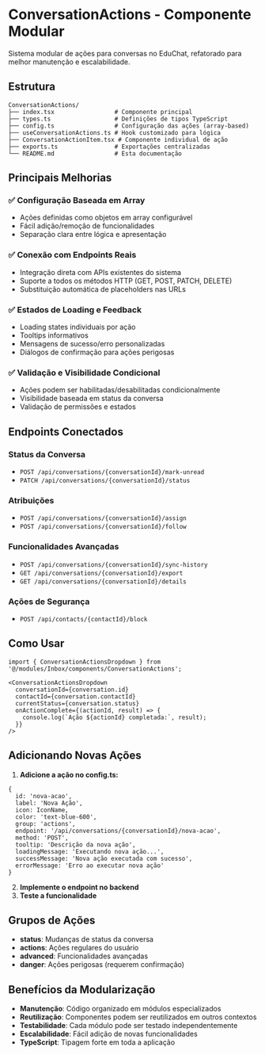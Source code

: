 # ConversationActions - Componente Modular

Sistema modular de ações para conversas no EduChat, refatorado para melhor manutenção e escalabilidade.

## Estrutura

```
ConversationActions/
├── index.tsx                 # Componente principal
├── types.ts                  # Definições de tipos TypeScript
├── config.ts                 # Configuração das ações (array-based)
├── useConversationActions.ts # Hook customizado para lógica
├── ConversationActionItem.tsx # Componente individual de ação
├── exports.ts                # Exportações centralizadas
└── README.md                 # Esta documentação
```

## Principais Melhorias

### ✅ Configuração Baseada em Array
- Ações definidas como objetos em array configurável
- Fácil adição/remoção de funcionalidades
- Separação clara entre lógica e apresentação

### ✅ Conexão com Endpoints Reais
- Integração direta com APIs existentes do sistema
- Suporte a todos os métodos HTTP (GET, POST, PATCH, DELETE)
- Substituição automática de placeholders nas URLs

### ✅ Estados de Loading e Feedback
- Loading states individuais por ação
- Tooltips informativos
- Mensagens de sucesso/erro personalizadas
- Diálogos de confirmação para ações perigosas

### ✅ Validação e Visibilidade Condicional
- Ações podem ser habilitadas/desabilitadas condicionalmente
- Visibilidade baseada em status da conversa
- Validação de permissões e estados

## Endpoints Conectados

### Status da Conversa
- `POST /api/conversations/{conversationId}/mark-unread`
- `PATCH /api/conversations/{conversationId}/status`

### Atribuições
- `POST /api/conversations/{conversationId}/assign`
- `POST /api/conversations/{conversationId}/follow`

### Funcionalidades Avançadas
- `POST /api/conversations/{conversationId}/sync-history`
- `GET /api/conversations/{conversationId}/export`
- `GET /api/conversations/{conversationId}/details`

### Ações de Segurança
- `POST /api/contacts/{contactId}/block`

## Como Usar

```tsx
import { ConversationActionsDropdown } from '@/modules/Inbox/components/ConversationActions';

<ConversationActionsDropdown
  conversationId={conversation.id}
  contactId={conversation.contactId}
  currentStatus={conversation.status}
  onActionComplete={(actionId, result) => {
    console.log(`Ação ${actionId} completada:`, result);
  }}
/>
```

## Adicionando Novas Ações

1. **Adicione a ação no config.ts:**
```tsx
{
  id: 'nova-acao',
  label: 'Nova Ação',
  icon: IconName,
  color: 'text-blue-600',
  group: 'actions',
  endpoint: '/api/conversations/{conversationId}/nova-acao',
  method: 'POST',
  tooltip: 'Descrição da nova ação',
  loadingMessage: 'Executando nova ação...',
  successMessage: 'Nova ação executada com sucesso',
  errorMessage: 'Erro ao executar nova ação'
}
```

2. **Implemente o endpoint no backend**
3. **Teste a funcionalidade**

## Grupos de Ações

- **status**: Mudanças de status da conversa
- **actions**: Ações regulares do usuário  
- **advanced**: Funcionalidades avançadas
- **danger**: Ações perigosas (requerem confirmação)

## Benefícios da Modularização

- **Manutenção**: Código organizado em módulos especializados
- **Reutilização**: Componentes podem ser reutilizados em outros contextos
- **Testabilidade**: Cada módulo pode ser testado independentemente
- **Escalabilidade**: Fácil adição de novas funcionalidades
- **TypeScript**: Tipagem forte em toda a aplicação